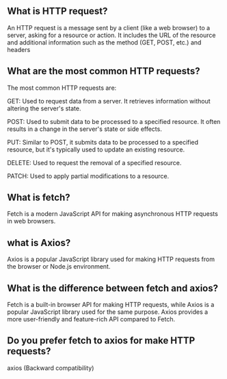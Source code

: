## What is HTTP request?
An HTTP request is a message sent by a client (like a web browser) to a server, asking for a resource or action. It includes the URL of the resource and additional information such as the method (GET, POST, etc.) and headers

## What are the most common HTTP requests?
The most common HTTP requests are:

GET: Used to request data from a server. It retrieves information without altering the server's state.

POST: Used to submit data to be processed to a specified resource. It often results in a change in the server's state or side effects.

PUT: Similar to POST, it submits data to be processed to a specified resource, but it's typically used to update an existing resource.

DELETE: Used to request the removal of a specified resource.

PATCH: Used to apply partial modifications to a resource.

## What is fetch?
Fetch is a modern JavaScript API for making asynchronous HTTP requests in web browsers.

## what is Axios?
Axios is a popular JavaScript library used for making HTTP requests from the browser or Node.js environment. 

## What is the difference between fetch and axios?
Fetch is a built-in browser API for making HTTP requests, while Axios is a popular JavaScript library used for the same purpose.
 Axios provides a more user-friendly and feature-rich API compared to Fetch.


## Do you prefer fetch to axios for make HTTP requests?

 axios (Backward compatibility)

